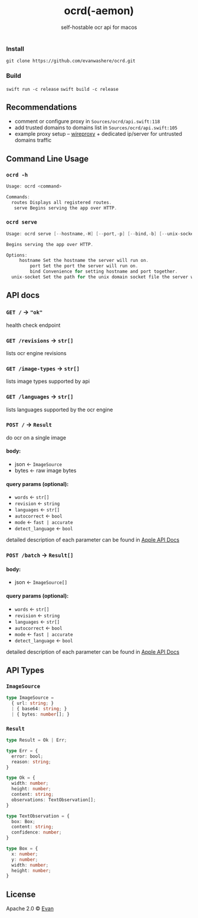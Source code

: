 <h1 align=center>ocrd(-aemon)</h1>
<div align=center>self-hostable ocr api for macos</div>
<br />

### Install

`git clone https://github.com/evanwashere/ocrd.git`

### Build

`swift run -c release`
`swift build -c release`

## Recommendations
- comment or configure proxy in `Sources/ocrd/api.swift:118`
- add trusted domains to domains list in `Sources/ocrd/api.swift:105`
- example proxy setup – [wireproxy](https://github.com/pufferffish/wireproxy) + dedicated ip/server for untrusted domains traffic

## Command Line Usage

### `ocrd -h`

```swift
Usage: ocrd <command>

Commands:
  routes Displays all registered routes.
   serve Begins serving the app over HTTP.
```

### `ocrd serve`

```swift
Usage: ocrd serve [--hostname,-H] [--port,-p] [--bind,-b] [--unix-socket] 

Begins serving the app over HTTP.

Options:
     hostname Set the hostname the server will run on.
         port Set the port the server will run on.
         bind Convenience for setting hostname and port together.
  unix-socket Set the path for the unix domain socket file the server will bind to.
```

## API docs

### `GET /` -> `"ok"`
health check endpoint

### `GET /revisions` -> `str[]`
lists ocr engine revisions

### `GET /image-types` -> `str[]`
lists image types supported by api

### `GET /languages` -> `str[]`
lists languages supported by the ocr engine

### `POST /` -> `Result`
do ocr on a single image

#### body:
- json <- `ImageSource`
- bytes <- raw image bytes

#### query params (optional):
- `words` <- `str[]`
- `revision` <- `string`
- `languages` <- `str[]`
- `autocorrect` <- `bool`
- `mode` <- `fast | accurate`
- `detect_language` <- `bool`

detailed description of each parameter can be found in [Apple API Docs](https://developer.apple.com/documentation/vision/recognizetextrequest#Inspecting-a-request)

### `POST /batch` -> `Result[]`

#### body:
- json <- `ImageSource[]`

#### query params (optional):
- `words` <- `str[]`
- `revision` <- `string`
- `languages` <- `str[]`
- `autocorrect` <- `bool`
- `mode` <- `fast | accurate`
- `detect_language` <- `bool`

detailed description of each parameter can be found in [Apple API Docs](https://developer.apple.com/documentation/vision/recognizetextrequest#Inspecting-a-request)

## API Types

### `ImageSource`
```typescript
type ImageSource =
  { url: string; }
  | { base64: string; }
  | { bytes: number[]; }
```

### `Result`
```typescript
type Result = Ok | Err;

type Err = {
  error: bool;
  reason: string;
}

type Ok = {
  width: number;
  height: number;
  content: string;
  observations: TextObservation[];
}

type TextObservation = {
  box: Box;
  content: string;
  confidence: number;
}

type Box = {
  x: number;
  y: number;
  width: number;
  height: number;
}
```


## License

Apache 2.0 © [Evan](https://github.com/evanwashere)